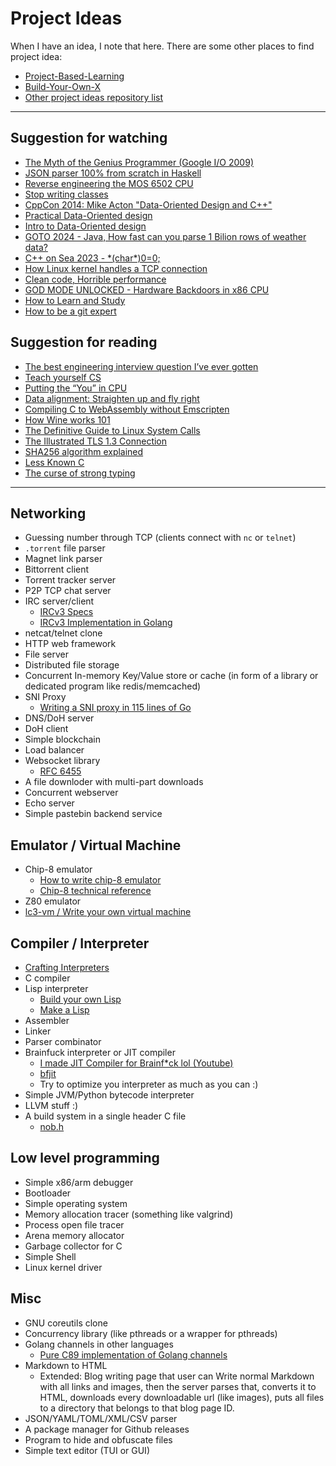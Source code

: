 # Project Ideas
When I have an idea, I note that here. There are some other places to find project idea:
- [Project-Based-Learning](https://github.com/practical-tutorials/project-based-learning)
- [Build-Your-Own-X](https://github.com/codecrafters-io/build-your-own-x)
- [Other project ideas repository list](https://www.reddit.com/r/learnprogramming/wiki/faq/#wiki_where_can_i_find_practice_exercises_and_project_ideas.3F)

---
## Suggestion for watching
- [The Myth of the Genius Programmer (Google I/O 2009)](https://youtu.be/0SARbwvhupQ?si=WLf15NisHCM9PoGT)
- [JSON parser 100% from scratch in Haskell](https://youtu.be/N9RUqGYuGfw?si=wMULIalYKDSAPXNy)
- [Reverse engineering the MOS 6502 CPU](https://youtu.be/fWqBmmPQP40?si=0A4DwRJrX33RGFoe)
- [Stop writing classes](https://youtu.be/o9pEzgHorH0?si=TMFT4l78z4AQ9vKV)
- [CppCon 2014: Mike Acton "Data-Oriented Design and C++"](https://youtu.be/rX0ItVEVjHc)
- [Practical Data-Oriented design](https://youtu.be/IroPQ150F6c)
- [Intro to Data-Oriented design](https://youtu.be/WwkuAqObplU?si=aAv7CiLUJ3B8QJBQ)
- [GOTO 2024 - Java, How fast can you parse 1 Bilion rows of weather data?](https://youtu.be/EFXxXFHpS0M?si=HqwWbHIBPqK9IUfr)
- [C++ on Sea 2023 - \*(char\*)0=0;](https://youtu.be/dFIqNZ8VbRY?si=gPtE6T_qQU1e6i7r)
- [How Linux kernel handles a TCP connection](https://youtu.be/ck4WvYM9V4c?si=gm-VB0VRuZGkp-tV)
- [Clean code, Horrible performance](https://youtu.be/tD5NrevFtbU?si=wDdtm3i1u7k-J-H_)
- [GOD MODE UNLOCKED - Hardware Backdoors in x86 CPU](https://youtu.be/_eSAF_qT_FY?si=vYwpI3O8nMQ4CYLO)
- [How to Learn and Study](https://youtu.be/ddq8JIMhz7c?si=_X87AVVDwnGsdSWP)
- [How to be a git expert](https://youtu.be/hZS96dwKvt0?si=Q_Vjj4VHYQquos7X)

## Suggestion for reading
- [The best engineering interview question I’ve ever gotten](https://quuxplusone.github.io/blog/2022/01/06/memcached-interview/)
- [Teach yourself CS](https://teachyourselfcs.com/)
- [Putting the “You” in CPU](https://cpu.land/)
- [Data alignment: Straighten up and fly right](https://developer.ibm.com/articles/pa-dalign/)
- [Compiling C to WebAssembly without Emscripten](https://surma.dev/things/c-to-webassembly/)
- [How Wine works 101](https://werat.dev/blog/how-wine-works-101/)
- [The Definitive Guide to Linux System Calls](https://blog.packagecloud.io/the-definitive-guide-to-linux-system-calls/)
- [The Illustrated TLS 1.3 Connection](https://tls13.xargs.org/)
- [SHA256 algorithm explained](https://sha256algorithm.com/)
- [Less Known C](https://jorenar.com/blog/less-known-c)
- [The curse of strong typing](https://fasterthanli.me/articles/the-curse-of-strong-typing)
---

## Networking
- Guessing number through TCP (clients connect with `nc` or `telnet`)
- `.torrent` file parser
- Magnet link parser
- Bittorrent client
- Torrent tracker server
- P2P TCP chat server
- IRC server/client
  - [IRCv3 Specs](https://ircv3.net/irc/)
  - [IRCv3 Implementation in Golang](https://github.com/ergochat/ergo)
- netcat/telnet clone
- HTTP web framework
- File server
- Distributed file storage
- Concurrent In-memory Key/Value store or cache (in form of a library or dedicated program like redis/memcached)
- SNI Proxy
  - [Writing a SNI proxy in 115 lines of Go](https://www.agwa.name/blog/post/writing_an_sni_proxy_in_go)
- DNS/DoH server
- DoH client
- Simple blockchain
- Load balancer
- Websocket library
  - [RFC 6455](https://datatracker.ietf.org/doc/html/rfc6455)
- A file downloder with multi-part downloads
- Concurrent webserver
- Echo server
- Simple pastebin backend service

## Emulator / Virtual Machine
- Chip-8 emulator
  - [How to write chip-8 emulator](https://multigesture.net/articles/how-to-write-an-emulator-chip-8-interpreter/)
  - [Chip-8 technical reference](http://devernay.free.fr/hacks/chip8/C8TECH10.HTM)
- Z80 emulator
- [lc3-vm / Write your own virtual machine](https://www.jmeiners.com/lc3-vm/)

## Compiler / Interpreter
- [Crafting Interpreters](https://craftinginterpreters.com/)
- C compiler
- Lisp interpreter
  - [Build your own Lisp](https://www.buildyourownlisp.com)
  - [Make a Lisp](https://github.com/kanaka/mal)
- Assembler
- Linker
- Parser combinator
- Brainfuck interpreter or JIT compiler
  - [I made JIT Compiler for Brainf\*ck lol (Youtube)](https://youtu.be/mbFY3Rwv7XM)
  - [bfjit](https://github.com/tsoding/bfjit)
  - Try to optimize you interpreter as much as you can :)
- Simple JVM/Python bytecode interpreter
- LLVM stuff :)
- A build system in a single header C file
  - [nob.h](https://github.com/tsoding/nob.h)

## Low level programming
- Simple x86/arm debugger
- Bootloader
- Simple operating system
- Memory allocation tracer (something like valgrind)
- Process open file tracer
- Arena memory allocator
- Garbage collector for C
- Simple Shell
- Linux kernel driver

## Misc
- GNU coreutils clone
- Concurrency library (like pthreads or a wrapper for pthreads)
- Golang channels in other languages
  - [Pure C89 implementation of Golang channels](https://github.com/rochus-keller/CspChan)
- Markdown to HTML
  - Extended: Blog writing page that user can Write normal Markdown with all links and images, then the server parses that, converts it to HTML, 
  downloads every downloadable url (like images), puts all files to a directory that belongs to that blog page ID.
- JSON/YAML/TOML/XML/CSV parser
- A package manager for Github releases
- Program to hide and obfuscate files
- Simple text editor (TUI or GUI)
